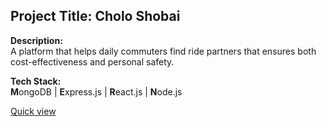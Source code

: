 ## Project Title: **Cholo Shobai**

**Description:**  
A platform that helps daily commuters find ride partners that ensures both cost-effectiveness and personal safety.

**Tech Stack:**  
**M**ongoDB | **E**xpress.js | **R**eact.js | **N**ode.js

[Quick view](https://drive.google.com/file/d/1YFaN9XgD9kFF7gJL888Jy6fq-E7n2jeY/view?usp=drive_link)
